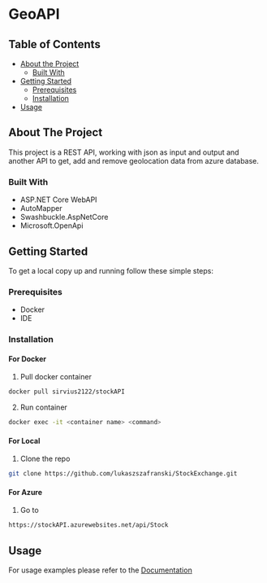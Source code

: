 <h1>GeoAPI</h1>

<!-- TABLE OF CONTENTS -->
## Table of Contents

* [About the Project](#about-the-project)
  * [Built With](#built-with)
* [Getting Started](#getting-started)
  * [Prerequisites](#prerequisites)
  * [Installation](#installation)
* [Usage](#usage)

<!-- ABOUT THE PROJECT -->
## About The Project
This project is a REST API, working with json as input and output and another API to get, add and remove geolocation data from azure database.

### Built With
* ASP.NET Core WebAPI
* AutoMapper
* Swashbuckle.AspNetCore
* Microsoft.OpenApi

<!-- GETTING STARTED -->
## Getting Started

To get a local copy up and running follow these simple steps:

### Prerequisites
* Docker
* IDE

### Installation

#### For Docker
1. Pull docker container
```sh
docker pull sirvius2122/stockAPI
```
2. Run container
```sh
docker exec -it <container name> <command>
```

#### For Local
1. Clone the repo
```sh
git clone https://github.com/lukaszszafranski/StockExchange.git
```

#### For Azure
1. Go to
```sh
https://stockAPI.azurewebsites.net/api/Stock
```

<!-- USAGE EXAMPLES -->
## Usage
For usage examples please refer to the [Documentation](https://app.swaggerhub.com/apis-docs/lukaszszafranski/StockAPI/v1)
